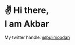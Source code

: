 # :v: Hi there, <br> I am Akbar

My twitter handle: [@pulimoodan](https://twitter.com/pulimoodanhere)
